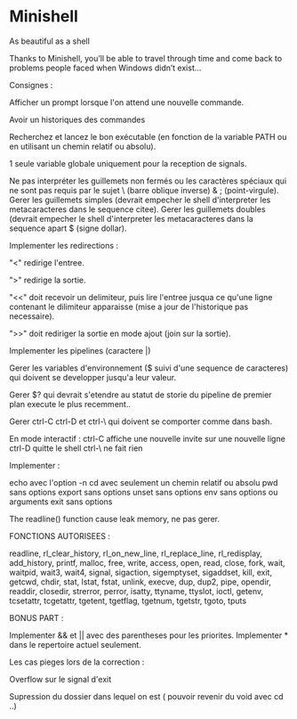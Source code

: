 # Minishell
As beautiful as a shell

Thanks to Minishell, you’ll be able to travel through time and come back to problems
people faced when Windows didn’t exist...

Consignes :

Afficher un prompt lorsque l'on attend une nouvelle commande.

Avoir un historiques des commandes

Recherchez et lancez le bon exécutable (en fonction de la variable PATH ou en utilisant un chemin relatif ou absolu).

1 seule variable globale uniquement pour la reception de signals.

Ne pas interpréter les guillemets non fermés ou les caractères spéciaux qui ne sont pas requis par le sujet  \ (barre oblique inverse) & ; (point-virgule).
Gerer les guillemets simples (devrait empecher le shell d'interpreter les metacaracteres dans le sequence citee).
Gerer les guillemets doubles (devrait empecher le shell d'interpreter les metacaracteres dans la sequence apart $ (signe dollar).

Implementer les redirections :

"<" redirige l'entree.

">" redirige la sortie.

"<<" doit recevoir un delimiteur, puis lire l'entree jusqua ce qu'une ligne contenant le dilimiteur apparaisse (mise a jour de l'historique pas necessaire).

">>" doit rediriger la sortie en mode ajout (join sur la sortie).

Implementer les pipelines (caractere |)

Gerer les variables d'environnement ($ suivi d'une sequence de caracteres) qui doivent se developper jusqu'a leur valeur.

Gerer $? qui devrait s'etendre au statut de storie du pipeline de premier plan execute le plus recemment..

Gerer ctrl-C ctrl-D et ctrl-\ qui doivent se comporter comme dans bash.

En mode interactif :
ctrl-C affiche une nouvelle invite sur une nouvelle ligne
ctrl-D quitte le shell
ctrl-\ ne fait rien

Implementer :

echo avec l'option -n
cd avec seulement un chemin relatif ou absolu
pwd sans options
export sans options
unset sans options
env sans options ou arguments
exit sans options

The readline() function cause leak memory, ne pas gerer.


FONCTIONS AUTORISEES :

readline, rl_clear_history, rl_on_new_line,
rl_replace_line, rl_redisplay, add_history,
printf, malloc, free, write, access, open, read,
close, fork, wait, waitpid, wait3, wait4, signal,
sigaction, sigemptyset, sigaddset, kill, exit,
getcwd, chdir, stat, lstat, fstat, unlink, execve,
dup, dup2, pipe, opendir, readdir, closedir,
strerror, perror, isatty, ttyname, ttyslot, ioctl,
getenv, tcsetattr, tcgetattr, tgetent, tgetflag,
tgetnum, tgetstr, tgoto, tputs


BONUS PART :

Implementer && et || avec des parentheses pour les priorites.
Implementer * dans le repertoire actuel seulement.


Les cas pieges lors de la correction :

Overflow sur le signal d'exit

Supression du dossier dans lequel on est ( pouvoir revenir du void avec cd ..)




